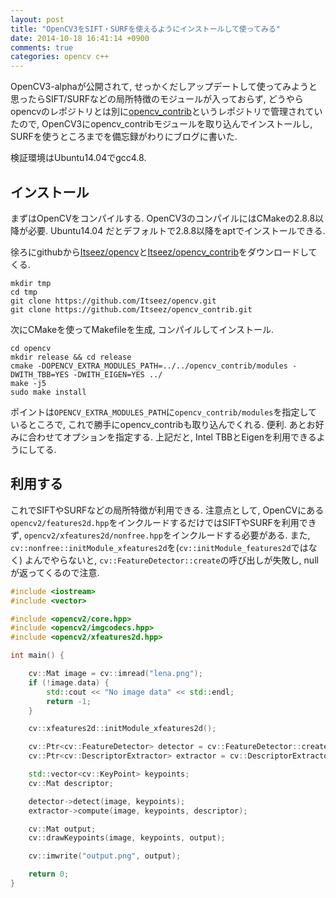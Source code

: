 ```yaml
---
layout: post
title: "OpenCV3をSIFT・SURFを使えるようにインストールして使ってみる"
date: 2014-10-18 16:41:14 +0900
comments: true
categories: opencv c++
---
```


OpenCV3-alphaが公開されて, せっかくだしアップデートして使ってみようと思ったらSIFT/SURFなどの局所特徴のモジュールが入っておらず,
どうやらopencvのレポジトリとは別に[opencv_contrib](https://github.com/Itseez/opencv_contrib)というレポジトリで管理されていたので,
OpenCV3にopencv_contribモジュールを取り込んでインストールし, SURFを使うところまでを備忘録がわりにブログに書いた.

検証環境はUbuntu14.04でgcc4.8.

インストール
------------

まずはOpenCVをコンパイルする. OpenCV3のコンパイルにはCMakeの2.8.8以降が必要. Ubuntu14.04 だとデフォルトで2.8.8以降をaptでインストールできる.

徐ろにgithubから[Itseez/opencv](https://github.com/Itseez/opencv/)と[Itseez/opencv_contrib](https://github.com/Itseez/opencv_contrib/)をダウンロードしてくる.

```
mkdir tmp
cd tmp
git clone https://github.com/Itseez/opencv.git
git clone https://github.com/Itseez/opencv_contrib.git
```

次にCMakeを使ってMakefileを生成, コンパイルしてインストール.

```
cd opencv
mkdir release && cd release
cmake -DOPENCV_EXTRA_MODULES_PATH=../../opencv_contrib/modules -DWITH_TBB=YES -DWITH_EIGEN=YES ../
make -j5
sudo make install
```

ポイントは`OPENCV_EXTRA_MODULES_PATH`に`opencv_contrib/modules`を指定しているところで, これで勝手にopencv_contribも取り込んでくれる. 便利.
あとお好みに合わせてオプションを指定する. 上記だと, Intel TBBとEigenを利用できるようにしてる.


利用する
--------

これでSIFTやSURFなどの局所特徴が利用できる. 注意点として, OpenCVにある`opencv2/features2d.hpp`をインクルードするだけではSIFTやSURFを利用できず,
`opencv2/xfeatures2d/nonfree.hpp`をインクルードする必要がある. また, `cv::nonfree::initModule_xfeatures2d`を(`cv::initModule_features2d`ではなく)
よんでやらないと, `cv::FeatureDetector::create`の呼び出しが失敗し, nullが返ってくるので注意.

```cpp
#include <iostream>
#include <vector>

#include <opencv2/core.hpp>
#include <opencv2/imgcodecs.hpp>
#include <opencv2/xfeatures2d.hpp>

int main() {

    cv::Mat image = cv::imread("lena.png");
    if (!image.data) {
        std::cout << "No image data" << std::endl;
        return -1;
    }

    cv::xfeatures2d::initModule_xfeatures2d();

    cv::Ptr<cv::FeatureDetector> detector = cv::FeatureDetector::create("SURF");↲
    cv::Ptr<cv::DescriptorExtractor> extractor = cv::DescriptorExtractor::create("SURF");↲

    std::vector<cv::KeyPoint> keypoints;
    cv::Mat descriptor;

    detector->detect(image, keypoints);
    extractor->compute(image, keypoints, descriptor);

    cv::Mat output;
    cv::drawKeypoints(image, keypoints, output);

    cv::imwrite("output.png", output);

    return 0;
}
```

